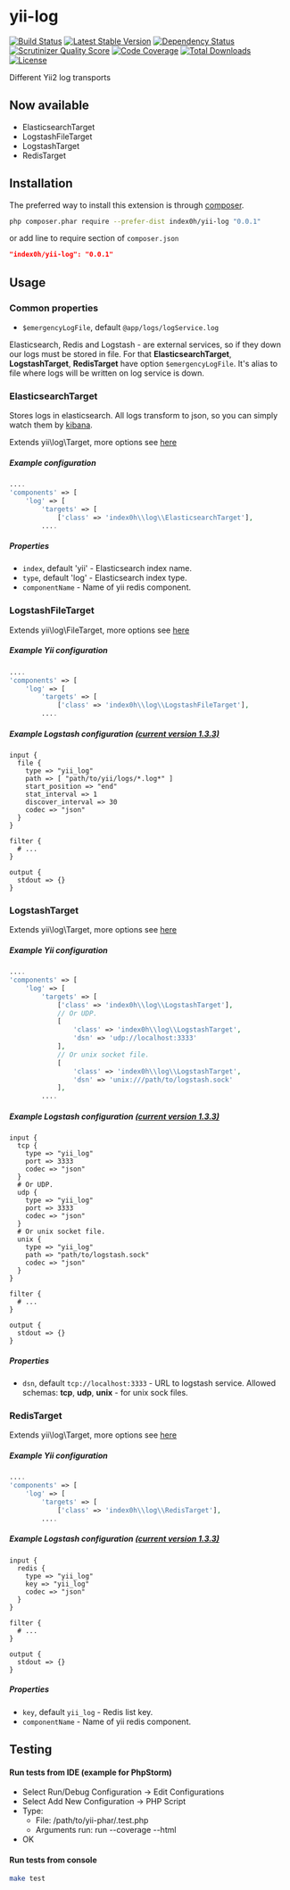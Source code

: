 yii-log
=======

[![Build Status](https://travis-ci.org/index0h/yii-log.png?branch=master)](https://travis-ci.org/index0h/yii-log) [![Latest Stable Version](https://poser.pugx.org/index0h/yii-log/v/stable.png)](https://packagist.org/packages/index0h/yii-log) [![Dependency Status](https://gemnasium.com/index0h/yii-log.png)](https://gemnasium.com/index0h/yii-log) [![Scrutinizer Quality Score](https://scrutinizer-ci.com/g/index0h/yii-log/badges/quality-score.png?s=9d7c3843dedbc78e4229dedae09fb2eff72c4012)](https://scrutinizer-ci.com/g/index0h/yii-log/) [![Code Coverage](https://scrutinizer-ci.com/g/index0h/yii-log/badges/coverage.png?s=e5fe3d9d1ff40c1e01fbb9b91068b34ad74a78fe)](https://scrutinizer-ci.com/g/index0h/yii-log/)    [![Total Downloads](https://poser.pugx.org/index0h/yii-log/downloads.png)](https://packagist.org/packages/index0h/yii-log)    [![License](https://poser.pugx.org/index0h/yii-log/license.png)](https://packagist.org/packages/index0h/yii-log)

Different Yii2 log transports

## Now available

* ElasticsearchTarget
* LogstashFileTarget
* LogstashTarget
* RedisTarget

## Installation

The preferred way to install this extension is through [composer](http://getcomposer.org/download/).

```sh
php composer.phar require --prefer-dist index0h/yii-log "0.0.1"
```

or add line to require section of `composer.json`

```json
"index0h/yii-log": "0.0.1"
```

## Usage

### Common properties

* `$emergencyLogFile`, default `@app/logs/logService.log`

Elasticsearch, Redis and Logstash - are external services, so if they down our logs must be stored in file.
For that **ElasticsearchTarget**, **LogstashTarget**, **RedisTarget** have option `$emergencyLogFile`. It's alias to
file where logs will be written on log service is down.

### ElasticsearchTarget

Stores logs in elasticsearch. All logs transform to json, so you can simply watch them by [kibana](http://www.elasticsearch.org/overview/kibana/).

Extends yii\log\Target, more options see [here](https://github.com/yiisoft/yii2/blob/master/framework/log/Target.php)

##### Example configuration

```php
....
'components' => [
    'log' => [
        'targets' => [
            ['class' => 'index0h\\log\\ElasticsearchTarget'],
        ....
```

##### Properties

* `index`, default 'yii' - Elasticsearch index name.
* `type`, default 'log' - Elasticsearch index type.
* `componentName` - Name of yii redis component.

### LogstashFileTarget

Extends yii\log\FileTarget, more options see [here](https://github.com/yiisoft/yii2/blob/master/framework/log/FileTarget.php)

##### Example Yii configuration

```php
....
'components' => [
    'log' => [
        'targets' => [
            ['class' => 'index0h\\log\\LogstashFileTarget'],
        ....
```

##### Example Logstash configuration [(current version 1.3.3)](http://logstash.net/docs/1.3.3/)

```
input {
  file {
    type => "yii_log"
    path => [ "path/to/yii/logs/*.log*" ]
    start_position => "end"
    stat_interval => 1
    discover_interval => 30
    codec => "json"
  }
}

filter {
  # ...
}

output {
  stdout => {}
}
```

### LogstashTarget

Extends yii\log\Target, more options see [here](https://github.com/yiisoft/yii2/blob/master/framework/log/Target.php)

##### Example Yii configuration

```php
....
'components' => [
    'log' => [
        'targets' => [
            ['class' => 'index0h\\log\\LogstashTarget'],
            // Or UDP.
            [
                'class' => 'index0h\\log\\LogstashTarget',
                'dsn' => 'udp://localhost:3333'
            ],
            // Or unix socket file.
            [
                'class' => 'index0h\\log\\LogstashTarget',
                'dsn' => 'unix:///path/to/logstash.sock'
            ],
        ....
```

##### Example Logstash configuration [(current version 1.3.3)](http://logstash.net/docs/1.3.3/)

```
input {
  tcp {
    type => "yii_log"
    port => 3333
    codec => "json"
  }
  # Or UDP.
  udp {
    type => "yii_log"
    port => 3333
    codec => "json"
  }
  # Or unix socket file.
  unix {
    type => "yii_log"
    path => "path/to/logstash.sock"
    codec => "json"
  }
}

filter {
  # ...
}

output {
  stdout => {}
}
```


##### Properties

* `dsn`, default `tcp://localhost:3333` - URL to logstash service. Allowed schemas:
    **tcp**, **udp**, **unix** - for unix sock files.

### RedisTarget

Extends yii\log\Target, more options see [here](https://github.com/yiisoft/yii2/blob/master/framework/log/Target.php)

##### Example Yii configuration

```php
....
'components' => [
    'log' => [
        'targets' => [
            ['class' => 'index0h\\log\\RedisTarget'],
        ....
```

##### Example Logstash configuration [(current version 1.3.3)](http://logstash.net/docs/1.3.3/)

```
input {
  redis {
    type => "yii_log"
    key => "yii_log"
    codec => "json"
  }
}

filter {
  # ...
}

output {
  stdout => {}
}
```

##### Properties

* `key`, default `yii_log` - Redis list key.
* `componentName` - Name of yii redis component.

## Testing

#### Run tests from IDE (example for PhpStorm)

- Select Run/Debug Configuration -> Edit Configurations
- Select Add New Configuration -> PHP Script
- Type:
    * File: /path/to/yii-phar/.test.php
    * Arguments run: run  --coverage --html
- OK

#### Run tests from console

```sh
make test
```